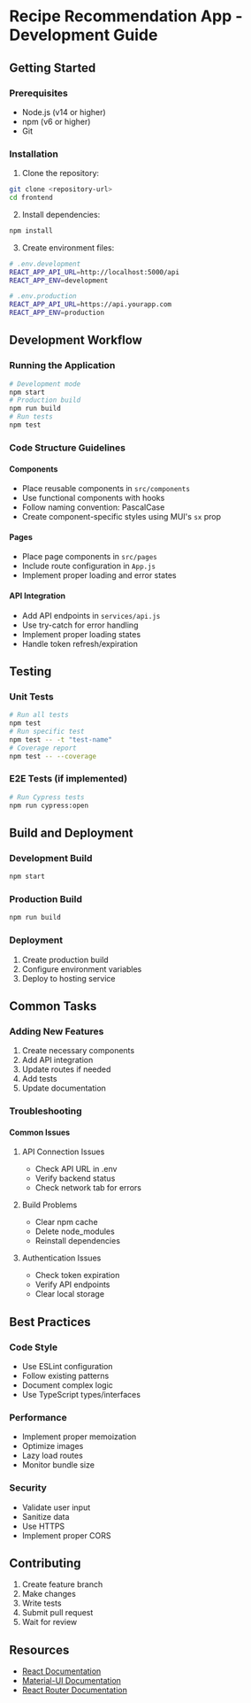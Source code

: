 # Recipe Recommendation App - Development Guide

## Getting Started

### Prerequisites
- Node.js (v14 or higher)
- npm (v6 or higher)
- Git

### Installation

1. Clone the repository:
```bash
git clone <repository-url>
cd frontend
```

2. Install dependencies:
```bash
npm install
```

3. Create environment files:
```bash
# .env.development
REACT_APP_API_URL=http://localhost:5000/api
REACT_APP_ENV=development

# .env.production
REACT_APP_API_URL=https://api.yourapp.com
REACT_APP_ENV=production
```


## Development Workflow

### Running the Application
```bash
# Development mode
npm start
# Production build
npm run build
# Run tests
npm test
```

### Code Structure Guidelines

#### Components
- Place reusable components in `src/components`
- Use functional components with hooks
- Follow naming convention: PascalCase
- Create component-specific styles using MUI's `sx` prop

#### Pages
- Place page components in `src/pages`
- Include route configuration in `App.js`
- Implement proper loading and error states

#### API Integration
- Add API endpoints in `services/api.js`
- Use try-catch for error handling
- Implement proper loading states
- Handle token refresh/expiration

## Testing

### Unit Tests
```bash
# Run all tests
npm test
# Run specific test
npm test -- -t "test-name"
# Coverage report
npm test -- --coverage
```

### E2E Tests (if implemented)
```bash
# Run Cypress tests
npm run cypress:open
```


## Build and Deployment

### Development Build
```bash
npm start
```


### Production Build
```bash
npm run build
```


### Deployment
1. Create production build
2. Configure environment variables
3. Deploy to hosting service

## Common Tasks

### Adding New Features
1. Create necessary components
2. Add API integration
3. Update routes if needed
4. Add tests
5. Update documentation

### Troubleshooting

#### Common Issues
1. API Connection Issues
   - Check API URL in .env
   - Verify backend status
   - Check network tab for errors

2. Build Problems
   - Clear npm cache
   - Delete node_modules
   - Reinstall dependencies

3. Authentication Issues
   - Check token expiration
   - Verify API endpoints
   - Clear local storage

## Best Practices

### Code Style
- Use ESLint configuration
- Follow existing patterns
- Document complex logic
- Use TypeScript types/interfaces

### Performance
- Implement proper memoization
- Optimize images
- Lazy load routes
- Monitor bundle size

### Security
- Validate user input
- Sanitize data
- Use HTTPS
- Implement proper CORS

## Contributing
1. Create feature branch
2. Make changes
3. Write tests
4. Submit pull request
5. Wait for review

## Resources
- [React Documentation](https://reactjs.org/)
- [Material-UI Documentation](https://mui.com/)
- [React Router Documentation](https://reactrouter.com/)